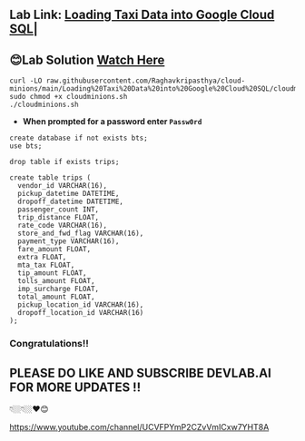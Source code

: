 
## Lab Link: [Loading Taxi Data into Google Cloud SQL](https://www.cloudskillsboost.google/focuses/35625?parent=game)|

##  😊Lab Solution [Watch Here]()



```
curl -LO raw.githubusercontent.com/Raghavkripasthya/cloud-minions/main/Loading%20Taxi%20Data%20into%20Google%20Cloud%20SQL/cloudminions.sh
sudo chmod +x cloudminions.sh
./cloudminions.sh
```

- **When prompted for a password enter `Passw0rd`**



```
create database if not exists bts;
use bts;

drop table if exists trips;

create table trips (
  vendor_id VARCHAR(16),    
  pickup_datetime DATETIME,
  dropoff_datetime DATETIME,
  passenger_count INT,
  trip_distance FLOAT,
  rate_code VARCHAR(16),
  store_and_fwd_flag VARCHAR(16),
  payment_type VARCHAR(16),
  fare_amount FLOAT,
  extra FLOAT,
  mta_tax FLOAT,
  tip_amount FLOAT,
  tolls_amount FLOAT,
  imp_surcharge FLOAT,
  total_amount FLOAT,
  pickup_location_id VARCHAR(16),
  dropoff_location_id VARCHAR(16)
);
```

### Congratulations!!
## PLEASE DO LIKE AND SUBSCRIBE DEVLAB.AI FOR MORE UPDATES !!
👇🏼👇🏼❤️😊

https://www.youtube.com/channel/UCVFPYmP2CZvVmICxw7YHT8A
